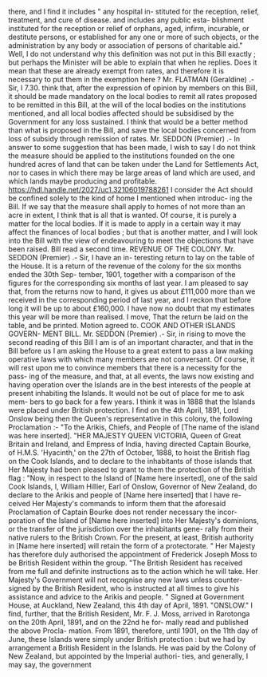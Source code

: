 there, and I find it includes " any hospital in- stituted for the reception, relief, treatment, and cure of disease. and includes any public esta- blishment instituted for the reception or relief of orphans, aged, infirm, incurable, or destitute persons, or established for any one or more of such objects, or the administration by any body or association of persons of charitable aid." Well, I do not understand why this definition was not put in this Bill exactly ; but perhaps the Minister will be able to explain that when he replies. Does it mean that these are already exempt from rates, and therefore it is necessary to put them in the exemption here ? Mr. FLATMAN (Geraldine) .- Sir, I 7.30. think that, after the expression of opinion by members on this Bill, it should be made mandatory on the local bodies to remit all rates proposed to be remitted in this Bill, at the will of the local bodies on the institutions mentioned, and all local bodies affected should be subsidised by the Government for any loss sustained. I think that would be a better method than what is proposed in the Bill, and save the local bodies concerned from loss of subsidy through remission of rates. Mr. SEDDON (Premier) .- In answer to some suggestion that has been made, I wish to say I do not think the measure should be applied to the institutions founded on the one hundred acres of land that can be taken under the Land for Settlements Act, nor to cases in which there may be large areas of land which are used, and which lands maybe producing and profitable. https://hdl.handle.net/2027/uc1.32106019788261 I consider the Act should be confined solely to the kind of home I mentioned when introduc- ing the Bill. If we say that the measure shall apply to homes of not more than an acre in extent, I think that is all that is wanted. Of course, it is purely a matter for the local bodies. If it is made to apply in a certain way it may affect the finances of local bodies ; but that is another matter, and I will look into the Bill with the view of endeavouring to meet the objections that have been raised. Bill read a second time. REVENUE OF THE COLONY. Mr. SEDDON (Premier) .- Sir, I have an in- teresting return to lay on the table of the House. It is a return of the revenue of the colony for the six months ended the 30th Sep- tember, 1901, together with a comparison of the figures for the corresponding six months of last year. I am pleased to say that, from the returns now to hand, it gives us about £111,000 more than we received in the corresponding period of last year, and I reckon that before long it will be up to about £160,000. I have now no doubt that my estimates this year will be more than realised. I move, That the return be laid on the table, and be printed. Motion agreed to. COOK AND OTHER ISLANDS GOVERN- MENT BILL. Mr. SEDDON (Premier) .- Sir, in rising to move the second reading of this Bill I am is of an important character, and that in the Bill before us I am asking the House to a great extent to pass a law making operative laws with which many members are not conversant. Of course, it will rest upon me to convince members that there is a necessity for the pass- ing of the measure, and that, at all events, the laws now existing and having operation over the Islands are in the best interests of the people at present inhabiting the Islands. It would not be out of place for me to ask mem- bers to go back for a few years. I think it was in 1888 that the Islands were placed under British protection. I find on the 4th April, 1891, Lord Onslow being then the Queen's representative in this colony, the following Proclamation :- "To the Arikis, Chiefs, and People of [The name of the island was here inserted]. "HER MAJESTY QUEEN VICTORIA, Queen of Great Britain and Ireland, and Empress of India, having directed Captain Bourke, of H.M.S. 'Hyacinth,' on the 27th of October, 1888, to hoist the British flag on the Cook Islands, and to declare to the inhabitants of those islands that Her Majesty had been pleased to grant to them the protection of the British flag : "Now, in respect to the Island of [Name here inserted], one of the said Cook Islands, I, William Hillier, Earl of Onslow, Governor of New Zealand, do declare to the Arikis and people of [Name here inserted] that I have re- ceived Her Majesty's commands to inform them that the aforesaid Proclamation of Captain Bourke does not render necessary the incor- poration of the Island of [Name here inserted] into Her Majesty's dominions, or the transfer of the jurisdiction over the inhabitants gene- rally from their native rulers to the British Crown. For the present, at least, British authority in [Name here inserted] will retain the form of a protectorate. " Her Majesty has therefore duly authorised the appointment of Frederick Joseph Moss to be British Resident within the group. "The British Resident has received from me full and definite instructions as to the action which he will take. Her Majesty's Government will not recognise any new laws unless counter- signed by the British Resident, who is instructed at all times to give his assistance and advice to the Arikis and people. " Signed at Government House, at Auckland, New Zealand, this 4th day of April, 1891. "ONSLOW." I find, further, that the British Resident, Mr. F. J. Moss, arrived in Rarotonga on the 20th April, 1891, and on the 22nd he for- mally read and published the above Procla- mation. From 1891, therefore, until 1901, on the 11th day of June, these Islands were simply under British protection : but we had by arrangement a British Resident in the Islands. He was paid by the Colony of New Zealand, but appointed by the Imperial authori- ties, and generally, I may say, the government 